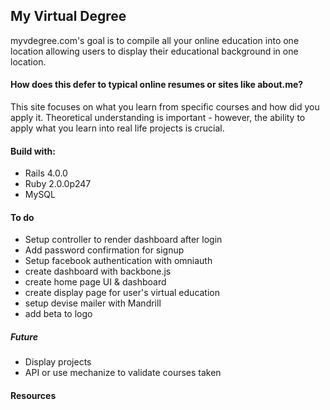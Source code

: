 ## My Virtual Degree

myvdegree.com's goal is to compile all your online education into one location allowing users to display their educational
background in one location.

#### How does this defer to typical online resumes or sites like about.me?

This site focuses on what you learn from specific courses and how did you apply it.
Theoretical understanding is important - however, the ability to apply what you learn
into real life projects is crucial.

#### Build with:

* Rails 4.0.0
* Ruby 2.0.0p247
* MySQL

#### To do

* Setup controller to render dashboard after login
* Add password confirmation for signup
* Setup facebook authentication with omniauth
* create dashboard with backbone.js
* create home page UI & dashboard
* create display page for user's virtual education
* setup devise mailer with Mandrill
* add beta to logo

##### Future

* Display projects
* API or use mechanize to validate courses taken

#### Resources
